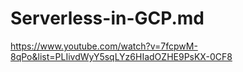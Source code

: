 # Serverless-in-GCP.md

https://www.youtube.com/watch?v=7fcpwM-8qPo&list=PLIivdWyY5sqLYz6HIadOZHE9PsKX-0CF8
